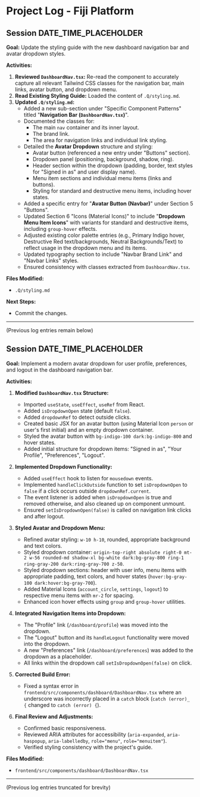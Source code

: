 # Project Log - Fiji Platform

## Session DATE_TIME_PLACEHOLDER

**Goal:** Update the styling guide with the new dashboard navigation bar and avatar dropdown styles.

**Activities:**

1.  **Reviewed `DashboardNav.tsx`:** Re-read the component to accurately capture all relevant Tailwind CSS classes for the navigation bar, main links, avatar button, and dropdown menu.
2.  **Read Existing Styling Guide:** Loaded the content of `.Q/styling.md`.
3.  **Updated `.Q/styling.md`:**
    *   Added a new sub-section under "Specific Component Patterns" titled "**Navigation Bar (`DashboardNav.tsx`)**".
    *   Documented the classes for:
        *   The main `nav` container and its inner layout.
        *   The brand link.
        *   The area for navigation links and individual link styling.
    *   Detailed the **Avatar Dropdown** structure and styling:
        *   Avatar button (referenced a new entry under "Buttons" section).
        *   Dropdown panel (positioning, background, shadow, ring).
        *   Header section within the dropdown (padding, border, text styles for "Signed in as" and user display name).
        *   Menu item sections and individual menu items (links and buttons).
        *   Styling for standard and destructive menu items, including hover states.
    *   Added a specific entry for "**Avatar Button (Navbar)**" under Section 5 "Buttons".
    *   Updated Section 6 "Icons (Material Icons)" to include "**Dropdown Menu Item Icons**" with variants for standard and destructive items, including `group-hover` effects.
    *   Adjusted existing color palette entries (e.g., Primary Indigo hover, Destructive Red text/backgrounds, Neutral Backgrounds/Text) to reflect usage in the dropdown menu and its items.
    *   Updated typography section to include "Navbar Brand Link" and "Navbar Links" styles.
    *   Ensured consistency with classes extracted from `DashboardNav.tsx`.

**Files Modified:**

*   `.Q/styling.md`

**Next Steps:**

*   Commit the changes.

---
(Previous log entries remain below)

## Session DATE_TIME_PLACEHOLDER

**Goal:** Implement a modern avatar dropdown for user profile, preferences, and logout in the dashboard navigation bar.

**Activities:**

1.  **Modified `DashboardNav.tsx` Structure:**
    *   Imported `useState`, `useEffect`, `useRef` from React.
    *   Added `isDropdownOpen` state (default `false`).
    *   Added `dropdownRef` to detect outside clicks.
    *   Created basic JSX for an avatar button (using Material Icon `person` or user's first initial) and an empty dropdown container.
    *   Styled the avatar button with `bg-indigo-100 dark:bg-indigo-800` and hover states.
    *   Added initial structure for dropdown items: "Signed in as", "Your Profile", "Preferences", "Logout".

2.  **Implemented Dropdown Functionality:**
    *   Added `useEffect` hook to listen for `mousedown` events.
    *   Implemented `handleClickOutside` function to set `isDropdownOpen` to `false` if a click occurs outside `dropdownRef.current`.
    *   The event listener is added when `isDropdownOpen` is true and removed otherwise, and also cleaned up on component unmount.
    *   Ensured `setIsDropdownOpen(false)` is called on navigation link clicks and after logout.

3.  **Styled Avatar and Dropdown Menu:**
    *   Refined avatar styling: `w-10 h-10`, rounded, appropriate background and text colors.
    *   Styled dropdown container: `origin-top-right absolute right-0 mt-2 w-56 rounded-md shadow-xl bg-white dark:bg-gray-800 ring-1 ring-gray-200 dark:ring-gray-700 z-50`.
    *   Styled dropdown sections: header with user info, menu items with appropriate padding, text colors, and hover states (`hover:bg-gray-100 dark:hover:bg-gray-700`).
    *   Added Material Icons (`account_circle`, `settings`, `logout`) to respective menu items with `mr-2` for spacing.
    *   Enhanced icon hover effects using `group` and `group-hover` utilities.

4.  **Integrated Navigation Items into Dropdown:**
    *   The "Profile" link (`/dashboard/profile`) was moved into the dropdown.
    *   The "Logout" button and its `handleLogout` functionality were moved into the dropdown.
    *   A new "Preferences" link (`/dashboard/preferences`) was added to the dropdown as a placeholder.
    *   All links within the dropdown call `setIsDropdownOpen(false)` on click.

5.  **Corrected Build Error:**
    *   Fixed a syntax error in `frontend/src/components/dashboard/DashboardNav.tsx` where an underscore was incorrectly placed in a `catch` block (`catch (error)_ {` changed to `catch (error) {`).

6.  **Final Review and Adjustments:**
    *   Confirmed basic responsiveness.
    *   Reviewed ARIA attributes for accessibility (`aria-expanded`, `aria-haspopup`, `aria-labelledby`, `role="menu"`, `role="menuitem"`).
    *   Verified styling consistency with the project's guide.

**Files Modified:**

*   `frontend/src/components/dashboard/DashboardNav.tsx`

---
(Previous log entries truncated for brevity)